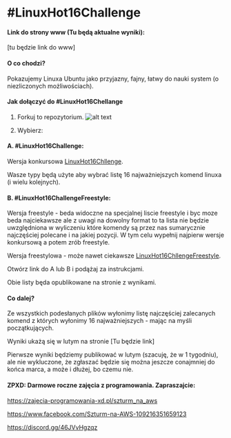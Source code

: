 # #LinuxHot16Challenge



#### Link do strony www (Tu będą aktualne wyniki):
[tu będzie link do www]


#### O co chodzi?

Pokazujemy Linuxa Ubuntu jako przyjazny, fajny, łatwy do nauki system (o niezliczonych możliwościach).


#### Jak dołączyć do #LinuxHot16Chellange

1. Forkuj to repozytorium.
![alt text](
https://codeyourfuture.github.io/syllabus-master/others/assets/making-a-pull-request/fork-button.png)

2. Wybierz:

#### A. #LinuxHot16Challenge:

Wersja konkursowa [LinuxHot16Chllenge](https://github.com/ZPXD/LinuxHot16Challenge/tree/main/wasze_zwrotki). 

Wasze typy będą użyte aby wybrać listę 16 najważniejszych komend linuxa (i wielu kolejnych).


#### B. #LinuxHot16ChallengeFreestyle:

Wersja freestyle - beda widoczne na specjalnej liscie freestyle i byc moze beda najciekawsze ale z uwagi na dowolny format to ta lista nie będzie uwzględniona w wyliczeniu które komendy są przez nas sumarycznie najczęściej polecane i na jakiej pozycji. W tym celu wypełnij najpierw wersje konkursową a potem zrób freestyle.

Wersja freestylowa - może nawet ciekawsze [LinuxHot16ChllengeFreestyle](https://github.com/ZPXD/LinuxHot16Challenge/tree/main/wasze_zwrotki_freestyle).

Otwórz link do A lub B i podążaj za instrukcjami.

Obie listy będa opublikowane na stronie z wynikami.


#### Co dalej?

Ze wszystkich podesłanych plików wyłonimy listę najczęściej zalecanych komend z których wyłonimy 16 najważniejszych - mając na myśli początkujących.

Wyniki ukażą się w lutym na stronie
[Tu będzie link]

Pierwsze wyniki będziemy publikować w lutym (szacuję, że w 1 tygodniu), ale nie wykluczone, że zgłaszać będzie się można jeszcze conajmniej do końca marca, a może i dłużej, bo czemu nie.

#### ZPXD: Darmowe roczne zajęcia z programowania. Zapraszajcie:

https://zajecia-programowania-xd.pl/szturm_na_aws

https://www.facebook.com/Szturm-na-AWS-109216351659123

https://discord.gg/46JVvHgzqz
